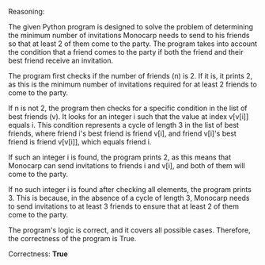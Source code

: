 Reasoning:

The given Python program is designed to solve the problem of determining the minimum number of invitations Monocarp needs to send to his friends so that at least 2 of them come to the party. The program takes into account the condition that a friend comes to the party if both the friend and their best friend receive an invitation.

The program first checks if the number of friends (n) is 2. If it is, it prints 2, as this is the minimum number of invitations required for at least 2 friends to come to the party.

If n is not 2, the program then checks for a specific condition in the list of best friends (v). It looks for an integer i such that the value at index v[v[i]] equals i. This condition represents a cycle of length 3 in the list of best friends, where friend i's best friend is friend v[i], and friend v[i]'s best friend is friend v[v[i]], which equals friend i.

If such an integer i is found, the program prints 2, as this means that Monocarp can send invitations to friends i and v[i], and both of them will come to the party.

If no such integer i is found after checking all elements, the program prints 3. This is because, in the absence of a cycle of length 3, Monocarp needs to send invitations to at least 3 friends to ensure that at least 2 of them come to the party.

The program's logic is correct, and it covers all possible cases. Therefore, the correctness of the program is True.

Correctness: **True**